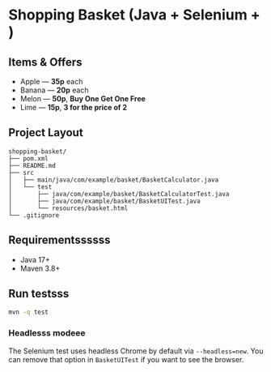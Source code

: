 
# Shopping Basket (Java + Selenium + )

## Items & Offers
- Apple — **35p** each  
- Banana — **20p** each  
- Melon — **50p**, **Buy One Get One Free**  
- Lime — **15p**, **3 for the price of 2**

## Project Layout
```
shopping-basket/
├── pom.xml
├── README.md
├── src
│   ├── main/java/com/example/basket/BasketCalculator.java
│   └── test
│       ├── java/com/example/basket/BasketCalculatorTest.java
│       ├── java/com/example/basket/BasketUITest.java
│       └── resources/basket.html
└── .gitignore
```

## Requirementssssss
- Java 17+
- Maven 3.8+


## Run testsss
```bash
mvn -q test
```

### Headlesss modeee
The Selenium test uses headless Chrome by default via `--headless=new`. You can remove that option in `BasketUITest` if you want to see the browser.

